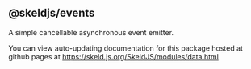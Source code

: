 ## @skeldjs/events

A simple cancellable asynchronous event emitter.

You can view auto-updating documentation for this package hosted at github pages at https://skeld.js.org/SkeldJS/modules/data.html
